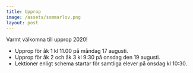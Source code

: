 ```yaml
---
title: Upprop
image: /assets/sommarlov.png
layout: post
---
```


Varmt välkomna till upprop 2020!<br>
-	Upprop för åk 1 kl 11.00 på måndag 17 augusti.<br>
-	Upprop för åk 2 och åk 3 kl 9:30 på onsdag den 19 augusti.<br>
-	Lektioner enligt schema startar för samtliga elever på onsdag kl 10:30.<br>

